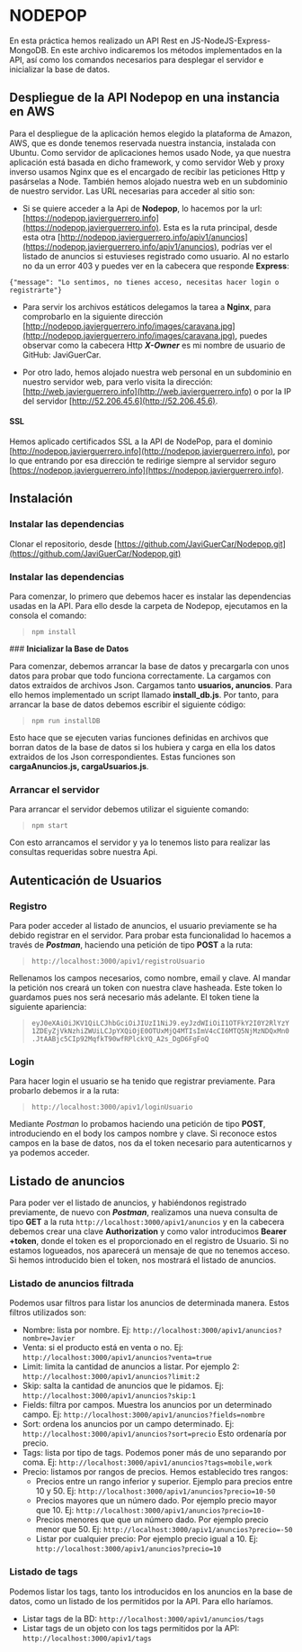# NODEPOP

En esta práctica hemos realizado un API Rest en JS-NodeJS-Express-MongoDB. En este archivo indicaremos los métodos implementados en la API, así como los comandos necesarios para desplegar el servidor e inicializar la base de datos.

## Despliegue de la API Nodepop en una instancia en AWS
Para el despliegue de la aplicación hemos elegido la plataforma de Amazon, AWS, que es donde tenemos reservada nuestra instancia, instalada con Ubuntu. Como servidor de aplicaciones hemos usado Node, ya que nuestra aplicación está basada en dicho framework, y como servidor Web y proxy inverso usamos Nginx que es el encargado de recibir las peticiones Http y pasárselas a Node. También hemos alojado nuestra web en un subdominio de nuestro servidor. Las URL necesarias para acceder al sitio son:

* Si se quiere acceder a la Api de **Nodepop**, lo hacemos por la url: [https://nodepop.javierguerrero.info](https://nodepop.javierguerrero.info). Esta es la ruta principal, desde esta otra [http://nodepop.javierguerrero.info/apiv1/anuncios](https://nodepop.javierguerrero.info/apiv1/anuncios), podrías ver el listado de anuncios si estuvieses registrado como usuario. Al no estarlo no da un error 403 y puedes ver en la cabecera que responde **Express**: 

```{"message": "Lo sentimos, no tienes acceso, necesitas hacer login o registrarte"}```

* Para servir los archivos estáticos delegamos la tarea a **Nginx**, para comprobarlo en la siguiente dirección [http://nodepop.javierguerrero.info/images/caravana.jpg](http://nodepop.javierguerrero.info/images/caravana.jpg), puedes observar como la cabecera Http ***X-Owner*** es mi nombre de usuario de GitHub: JaviGuerCar.

* Por otro lado, hemos alojado nuestra web personal en un subdominio en nuestro servidor web, para verlo visita la dirección: [http://web.javierguerrero.info](http://web.javierguerrero.info) o por la IP del servidor [http://52.206.45.6](http://52.206.45.6).

#### SSL
Hemos aplicado certificados SSL a la API de NodePop, para el dominio [http://nodepop.javierguerrero.info](http://nodepop.javierguerrero.info), por lo que entrando por esa dirección te redirige siempre al servidor seguro [https://nodepop.javierguerrero.info](https://nodepop.javierguerrero.info).


## Instalación

### **Instalar las dependencias**

Clonar el repositorio, desde [https://github.com/JaviGuerCar/Nodepop.git](https://github.com/JaviGuerCar/Nodepop.git)

### **Instalar las dependencias**

Para comenzar, lo primero que debemos hacer es instalar las dependencias usadas en la API. Para ello desde la carpeta de Nodepop, ejecutamos en la consola el comando:

> ``` npm install ```

### **Inicializar la Base de Datos**

Para comenzar, debemos arrancar la base de datos y precargarla con unos datos para probar que todo funciona correctamente. La cargamos con datos extraidos de archivos Json. Cargamos tanto **usuarios, anuncios**. Para ello hemos implementado un script llamado **install_db.js**. Por tanto, para arrancar la base de datos debemos escribir el siguiente código:

> ``` npm run installDB ```

Esto hace que se ejecuten varias funciones definidas en archivos que borran datos de la base de datos si los hubiera y carga en ella los datos extraidos de los Json correspondientes. Estas funciones son **cargaAnuncios.js, cargaUsuarios.js**.

### **Arrancar el servidor**

Para arrancar el servidor debemos utilizar el siguiente comando:

> ``` npm start ```

Con esto arrancamos el servidor y ya lo tenemos listo para realizar las consultas requeridas sobre nuestra Api.

## **Autenticación de Usuarios**

### **Registro**

Para poder acceder al listado de anuncios, el usuario previamente se ha debido registrar en el servidor. Para probar esta funcionalidad lo hacemos a través de ***Postman***, haciendo una petición de tipo **POST** a la ruta: 
> ```http://localhost:3000/apiv1/registroUsuario```

Rellenamos los campos necesarios, como nombre, email y clave. Al mandar la petición nos creará un token con nuestra clave hasheada. Este token lo guardamos pues nos será necesario más adelante. El token tiene la siguiente apariencia: 

> ```eyJ0eXAiOiJKV1QiLCJhbGciOiJIUzI1NiJ9.eyJzdWIiOiI1OTFkY2I0Y2RlYzY1ZDEyZjVkNzhiZWUiLCJpYXQiOjE0OTUxMjQ4MTIsImV4cCI6MTQ5NjMzNDQxMn0.JtAABjc5CIp92MqfkT90wfRPlckYQ_A2s_DgD6FgFoQ```

### **Login**

Para hacer login el usuario se ha tenido que registrar previamente. Para probarlo debemos ir a la ruta:
> ```http://localhost:3000/apiv1/loginUsuario```

Mediante *Postman* lo probamos haciendo una petición de tipo **POST**, introduciendo en el body los campos nombre y clave. Si reconoce estos campos en la base de datos, nos da el token necesario para autenticarnos y ya podemos acceder.

## **Listado de anuncios**

Para poder ver el listado de anuncios, y habiéndonos registrado previamente, de nuevo con ***Postman***, realizamos una nueva consulta de tipo **GET** a la ruta ```http://localhost:3000/apiv1/anuncios``` y en la cabecera debemos crear una clave **Authorization** y como valor introducimos **Bearer +token**, donde el token es el proporcionado en el registro de Usuario. Si no estamos logueados, nos aparecerá un mensaje de que no tenemos acceso. Si hemos introducido bien el token, nos mostrará el listado de anuncios.

### **Listado de anuncios filtrada**

Podemos usar filtros para listar los anuncios de determinada manera. Estos filtros utilizados son:

* Nombre: lista por nombre. Ej: `http://localhost:3000/apiv1/anuncios?nombre=Javier`
* Venta: si el producto está en venta o no. Ej: `http://localhost:3000/apiv1/anuncios?venta=true`
* Limit: limita la cantidad de anuncios a listar. Por ejemplo 2: `http://localhost:3000/apiv1/anuncios?limit:2`
* Skip: salta la cantidad de anuncios que le pidamos. Ej: `http://localhost:3000/apiv1/anuncios?skip:1`
* Fields: filtra por campos. Muestra los anuncios por un determinado campo. Ej: `http://localhost:3000/apiv1/anuncios?fields=nombre`
* Sort: ordena los anuncios por un campo determinado. Ej: `http://localhost:3000/apiv1/anuncios?sort=precio` Esto ordenaría por precio.
* Tags: lista por tipo de tags. Podemos poner más de uno separando por coma. Ej: `http://localhost:3000/apiv1/anuncios?tags=mobile,work`
* Precio: listamos por rangos de precios. Hemos establecido tres rangos:
	* Precios entre un rango inferior y superior. Ejemplo para precios entre 10 y 50. Ej: `http://localhost:3000/apiv1/anuncios?precio=10-50`
	* Precios mayores que un número dado. Por ejemplo precio mayor que 10. Ej: `http://localhost:3000/apiv1/anuncios?precio=10-`
	* Precios menores que que un número dado. Por ejemplo precio menor que 50. Ej: `http://localhost:3000/apiv1/anuncios?precio=-50`
	* Listar por cualquier precio: Por ejemplo precio igual a 10. Ej: `http://localhost:3000/apiv1/anuncios?precio=10`


### **Listado de tags**

Podemos listar los tags, tanto los introducidos en los anuncios en la base de datos, como un listado de los permitidos por la API. Para ello haríamos.

* Listar tags de la BD: ```http://localhost:3000/apiv1/anuncios/tags```
* Listar tags de un objeto con los tags permitidos por la API: ```http://localhost:3000/apiv1/tags```

